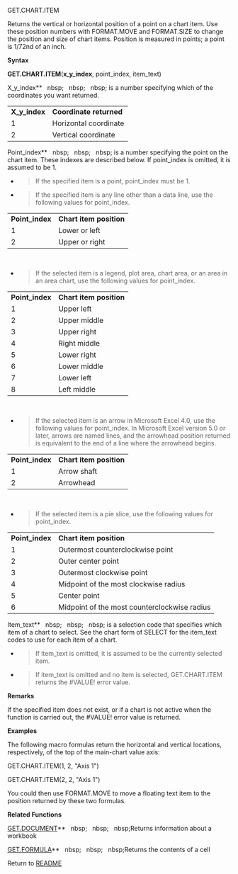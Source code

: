 GET.CHART.ITEM

Returns the vertical or horizontal position of a point on a chart item.
Use these position numbers with FORMAT.MOVE and FORMAT.SIZE to change
the position and size of chart items. Position is measured in points; a
point is 1/72nd of an inch.

**Syntax**

**GET.CHART.ITEM**(**x\_y\_index**, point\_index, item\_text)

X\_y\_index**&nbsp;&nbsp;&nbsp;nbsp;&nbsp;&nbsp;&nbsp;nbsp;&nbsp;&nbsp;&nbsp;nbsp;&nbsp;is a number specifying which of the
coordinates you want returned.

|                 |                         |
| --------------- | ----------------------- |
| **X\_y\_index** | **Coordinate returned** |
| 1               | Horizontal coordinate   |
| 2               | Vertical coordinate     |

Point\_index**&nbsp;&nbsp;&nbsp;nbsp;&nbsp;&nbsp;&nbsp;nbsp;&nbsp;&nbsp;&nbsp;nbsp;&nbsp;is a number specifying the point on
the chart item. These indexes are described below. If point\_index is
omitted, it is assumed to be 1.

  - > If the specified item is a point, point\_index must be 1.

  - > If the specified item is any line other than a data line, use the
    > following values for point\_index.

|                  |                         |
| ---------------- | ----------------------- |
| **Point\_index** | **Chart item position** |
| 1                | Lower or left           |
| 2                | Upper or right          |

&nbsp;

  - > If the selected item is a legend, plot area, chart area, or an
    > area in an area chart, use the following values for point\_index.

|                  |                         |
| ---------------- | ----------------------- |
| **Point\_index** | **Chart item position** |
| 1                | Upper left              |
| 2                | Upper middle            |
| 3                | Upper right             |
| 4                | Right middle            |
| 5                | Lower right             |
| 6                | Lower middle            |
| 7                | Lower left              |
| 8                | Left middle             |

&nbsp;

  - > If the selected item is an arrow in Microsoft Excel 4.0, use the
    > following values for point\_index. In Microsoft Excel version 5.0
    > or later, arrows are named lines, and the arrowhead position
    > returned is equivalent to the end of a line where the arrowhead
    > begins.

|                  |                         |
| ---------------- | ----------------------- |
| **Point\_index** | **Chart item position** |
| 1                | Arrow shaft             |
| 2                | Arrowhead               |

&nbsp;

  - > If the selected item is a pie slice, use the following values for
    > point\_index.

|                  |                                              |
| ---------------- | -------------------------------------------- |
| **Point\_index** | **Chart item position**                      |
| 1                | Outermost counterclockwise point             |
| 2                | Outer center point                           |
| 3                | Outermost clockwise point                    |
| 4                | Midpoint of the most clockwise radius        |
| 5                | Center point                                 |
| 6                | Midpoint of the most counterclockwise radius |

Item\_text**&nbsp;&nbsp;&nbsp;nbsp;&nbsp;&nbsp;&nbsp;nbsp;&nbsp;&nbsp;&nbsp;nbsp;&nbsp;is a selection code that specifies
which item of a chart to select. See the chart form of SELECT for the
item\_text codes to use for each item of a chart.

  - > If item\_text is omitted, it is assumed to be the currently
    > selected item.

  - > If item\_text is omitted and no item is selected, GET.CHART.ITEM
    > returns the \#VALUE\! error value.


**Remarks**

If the specified item does not exist, or if a chart is not active when
the function is carried out, the \#VALUE\! error value is returned.

**Examples**

The following macro formulas return the horizontal and vertical
locations, respectively, of the top of the main-chart value axis:

GET.CHART.ITEM(1, 2, "Axis 1")

GET.CHART.ITEM(2, 2, "Axis 1")

You could then use FORMAT.MOVE to move a floating text item to the
position returned by these two formulas.

**Related Functions**

[GET.DOCUMENT](GET.DOCUMENT.md)**&nbsp;&nbsp;&nbsp;nbsp;&nbsp;&nbsp;&nbsp;nbsp;&nbsp;&nbsp;&nbsp;nbsp;Returns information about a workbook

[GET.FORMULA](GET.FORMULA.md)**&nbsp;&nbsp;&nbsp;nbsp;&nbsp;&nbsp;&nbsp;nbsp;&nbsp;&nbsp;&nbsp;nbsp;Returns the contents of a cell



Return to [README](README.md)

